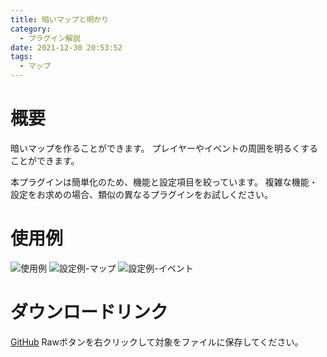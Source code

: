 ```yaml
---
title: 暗いマップと明かり
category:
  - プラグイン解説
date: 2021-12-30 20:53:52
tags:
  - マップ
---
```


# 概要

暗いマップを作ることができます。
プレイヤーやイベントの周囲を明るくすることができます。

本プラグインは簡単化のため、機能と設定項目を絞っています。
複雑な機能・設定をお求めの場合、類似の異なるプラグインをお試しください。

# 使用例

![使用例](dark-map.png "使用例")
![設定例-マップ](dark-map-setting1.png "マップの設定例")
![設定例-イベント](dark-map-setting-event.png "イベントの設定例")

# ダウンロードリンク

[GitHub](https://github.com/elleonard/DarkPlasma-MZ-Plugins/blob/release/DarkPlasma_DarkMap.js)
Rawボタンを右クリックして対象をファイルに保存してください。
